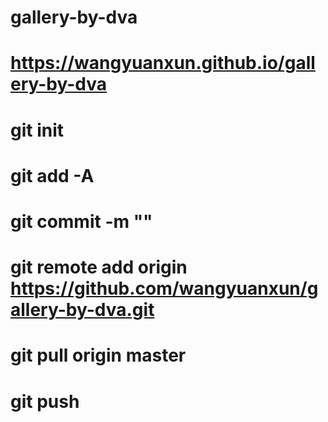# gallery-by-dva

# https://wangyuanxun.github.io/gallery-by-dva

# git init
# git add -A
# git commit -m ""
# git remote add origin https://github.com/wangyuanxun/gallery-by-dva.git
# git pull origin master
# git push